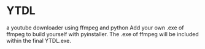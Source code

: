 # YTDL
a youtube downloader using ffmpeg and python
Add your own .exe of ffmpeg to build yourself with pyinstaller.
The .exe of ffmpeg will be included within the final YTDL.exe.
